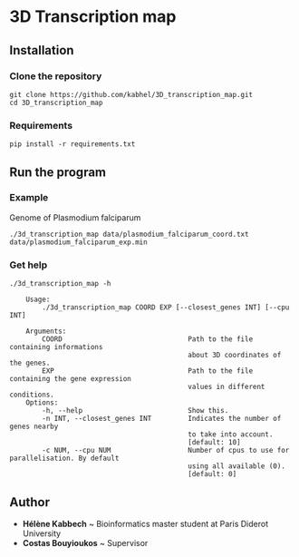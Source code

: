 # 3D Transcription map

## Installation

### Clone the repository
```
git clone https://github.com/kabhel/3D_transcription_map.git
cd 3D_transcription_map
```

### Requirements

```
pip install -r requirements.txt
```

## Run the program

### Example
Genome of Plasmodium falciparum
```
./3d_transcription_map data/plasmodium_falciparum_coord.txt data/plasmodium_falciparum_exp.min
```

### Get help

```
./3d_transcription_map -h

    Usage:
        ./3d_transcription_map COORD EXP [--closest_genes INT] [--cpu INT]

    Arguments:
        COORD                               Path to the file containing informations
                                            about 3D coordinates of the genes.
        EXP                                 Path to the file containing the gene expression
                                            values in different conditions.
    Options:
        -h, --help                          Show this.
        -n INT, --closest_genes INT         Indicates the number of genes nearby
                                            to take into account.
                                            [default: 10]
        -c NUM, --cpu NUM                   Number of cpus to use for parallelisation. By default
                                            using all available (0).
                                            [default: 0]
```

## Author
- **Hélène Kabbech** ~ Bioinformatics master student at Paris Diderot University
- **Costas Bouyioukos** ~ Supervisor
